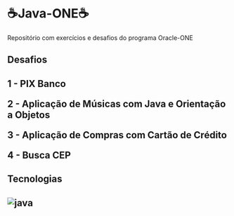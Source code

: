 <h1>☕Java-ONE☕</h1>
<p>Repositório com exercícios e desafios do programa Oracle-ONE </p>
<h2>Desafios<h2>
<p>1 - PIX Banco<p>
<p>2 - Aplicação de Músicas com Java e Orientação a Objetos<p>
<p>3 - Aplicação de Compras com Cartão de Crédito<p>
<p>4 - Busca CEP<p>
<h2>Tecnologias<h2>
<img align="center" alt="java" src="https://img.shields.io/badge/Java-ED8B00?style=for-the-badge&logo=openjdk&logoColor=white" />
